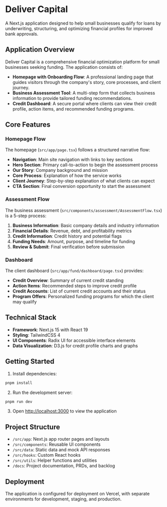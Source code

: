 # Deliver Capital

A Next.js application designed to help small businesses qualify for loans by underwriting, structuring, and optimizing financial profiles for improved bank approvals.

## Application Overview

Deliver Capital is a comprehensive financial optimization platform for small businesses seeking funding. The application consists of:

- **Homepage with Onboarding Flow**: A professional landing page that guides visitors through the company's story, core processes, and client journey.
- **Business Assessment Tool**: A multi-step form that collects business information to provide tailored funding recommendations.
- **Credit Dashboard**: A secure portal where clients can view their credit profile, action items, and recommended funding programs.

## Core Features

### Homepage Flow
The homepage (`src/app/page.tsx`) follows a structured narrative flow:
- **Navigation**: Main site navigation with links to key sections
- **Hero Section**: Primary call-to-action to begin the assessment process
- **Our Story**: Company background and mission
- **Core Process**: Explanation of how the service works
- **Client Journey**: Step-by-step explanation of what clients can expect
- **CTA Section**: Final conversion opportunity to start the assessment

### Assessment Flow
The business assessment (`src/components/assessment/AssessmentFlow.tsx`) is a 5-step process:
1. **Business Information**: Basic company details and industry information
2. **Financial Details**: Revenue, debt, and profitability metrics
3. **Credit Information**: Credit history and potential flags
4. **Funding Needs**: Amount, purpose, and timeline for funding
5. **Review & Submit**: Final verification before submission

### Dashboard
The client dashboard (`src/app/fund/dashboard/page.tsx`) provides:
- **Credit Overview**: Summary of current credit standing
- **Action Items**: Recommended steps to improve credit profile
- **Credit Accounts**: List of current credit accounts and their status
- **Program Offers**: Personalized funding programs for which the client may qualify

## Technical Stack

- **Framework**: Next.js 15 with React 19
- **Styling**: TailwindCSS 4
- **UI Components**: Radix UI for accessible interface elements
- **Data Visualization**: D3.js for credit profile charts and graphs

## Getting Started

1. Install dependencies:
```bash
pnpm install
```

2. Run the development server:
```bash
pnpm run dev
```

3. Open [http://localhost:3000](http://localhost:3000) to view the application

## Project Structure

- `/src/app`: Next.js app router pages and layouts
- `/src/components`: Reusable UI components
- `/src/data`: Static data and mock API responses
- `/src/hooks`: Custom React hooks
- `/src/utils`: Helper functions and utilities
- `/docs`: Project documentation, PRDs, and backlog

## Deployment

The application is configured for deployment on Vercel, with separate environments for development, staging, and production.
